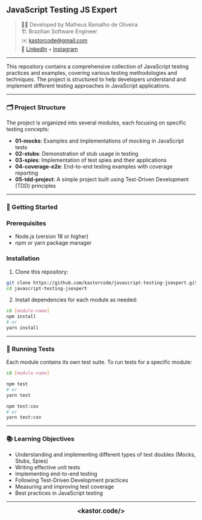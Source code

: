 ## JavaScript Testing JS Expert

> 👨‍💻 Developed by Matheus Ramalho de Oliveira  
🏗️ Brazilian Software Engineer  
✉️ kastorcode@gmail.com  
🦫 [LinkedIn](https://br.linkedin.com/in/kastorcode) • [Instagram](https://instagram.com/kastorcode)

---

This repository contains a comprehensive collection of JavaScript testing practices and examples, covering various testing methodologies and techniques. The project is structured to help developers understand and implement different testing approaches in JavaScript applications.

---

### 🗂️ Project Structure

The project is organized into several modules, each focusing on specific testing concepts:

- **01-mocks**: Examples and implementations of mocking in JavaScript tests
- **02-stubs**: Demonstration of stub usage in testing
- **03-spies**: Implementation of test spies and their applications
- **04-coverage-e2e**: End-to-end testing examples with coverage reporting
- **05-tdd-project**: A simple project built using Test-Driven Development (TDD) principles

---

### 🚀 Getting Started

### Prerequisites

- Node.js (version 18 or higher)
- npm or yarn package manager

### Installation

1. Clone this repository:
```bash
git clone https://github.com/kastorcode/javascript-testing-jsexpert.git
cd javascript-testing-jsexpert
```

2. Install dependencies for each module as needed:
```bash
cd [module-name]
npm install
# or
yarn install
```

---

### 🧪 Running Tests

Each module contains its own test suite. To run tests for a specific module:

```bash
cd [module-name]

npm test
# or
yarn test

npm test:cov
# or
yarn test:cov
```

---

### 📚 Learning Objectives

- Understanding and implementing different types of test doubles (Mocks, Stubs, Spies)
- Writing effective unit tests
- Implementing end-to-end testing
- Following Test-Driven Development practices
- Measuring and improving test coverage
- Best practices in JavaScript testing

---

<p align="center">
  <big><b>&lt;kastor.code/&gt;</b></big>
</p>